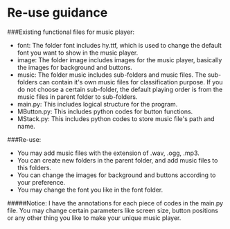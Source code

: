 Re-use guidance
===============

###Existing functional files for music player:
* font: The folder font includes hy.ttf, which is used to change the default font you want to show in the music player.
* image: The folder image includes images for the music player, basically the images for background and buttons.
* music: The folder music includes sub-folders and music files. The sub-folders can contain it's own music files for classification purpose. If you do not choose a certain sub-folder, the default playing order is from the music files in parent folder to sub-folders.
* main.py: This includes logical structure for the program.
* MButton.py: This includes python codes for button functions.
* MStack.py: This includes python codes to store music file's path and name.

###Re-use: 
* You may add music files with the extension of .wav, .ogg, .mp3.
* You can create new folders in the parent folder, and add music files to this folders.
* You can change the images for background and buttons according to your preference.
* You may change the font you like in the font folder.

#####Notice: I have the annotations for each piece of codes in the main.py file. You may change certain parameters like screen size, button positions or any other thing you like to make your unique music player.

